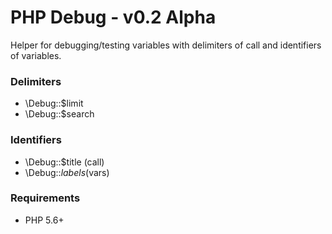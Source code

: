 # PHP Debug - v0.2 Alpha
Helper for debugging/testing variables with delimiters of call and identifiers of variables.

### Delimiters
- \Debug::$limit
- \Debug::$search

### Identifiers
- \Debug::$title (call)
- \Debug::$labels ($vars)

### Requirements
- PHP 5.6+
